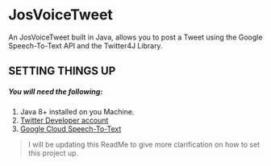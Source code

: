 # JosVoiceTweet
An JosVoiceTweet built in Java, allows you to post a Tweet using the Google Speech-To-Text API and the Twitter4J Library.


## SETTING THINGS UP
##### You will need the following:
1. Java 8+ installed on you Machine.
2. [Twitter Developer account](https://developer.twitter.com/en/apps)
3. [Google Cloud Speech-To-Text](https://console.cloud.google.com/apis/library/speech.googleapis.com)

> I will be updating this ReadMe to give more clarification on how to set this project up.